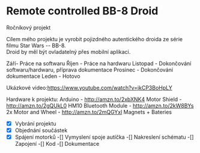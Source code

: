 # Remote controlled BB-8 Droid

 Ročníkový projekt
  
 Cílem mého projektu je vyrobit pojizdného autentického droida ze série filmu Star Wars -- BB-8.  
 Droid by měl být ovladatelný přes mobilní aplikaci.
 

 Září- Práce na softwaru
 Říjen - Práce na hardwaru
 Listopad - Dokončování softwaru/hardwaru, příprava dokumentace
 Prosinec - Dokončování dokumentace
 Leden - Hotovo


 Ukázkové video:https://www.youtube.com/watch?v=jkCP3BoHpLY


 Hardware k projektu:
 Arduino - http://amzn.to/2xbXNK4
 Motor Shield - http://amzn.to/2gQUkL0
 HM10 Bluetooth Module - http://amzn.to/2kW8BYs
 2x Motor and Wheel - http://amzn.to/2mQGYxl
 Magnets + Bateries


 
 
 
 -[X] Vybrání projektu
 -[X] Objednání součástek
 -[X] Spájení motorků
 -[] Vymyslení spoje autíčka 
 -[] Nakreslení schématu
 -[] Zapojení
 -[] Kod
 -[] Dokumentace

